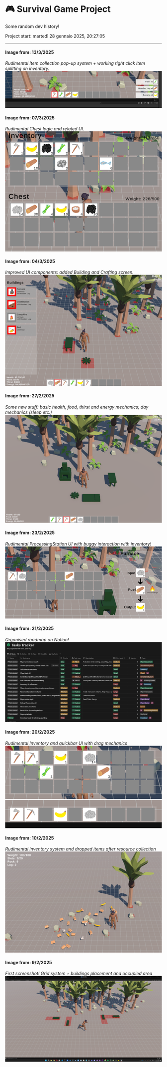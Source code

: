 # **🎮 Survival Game Project**

Some random dev history!

Project start: martedì 28 gennaio 2025, 20:27:05

---
#### **Image from: 13/3/2025**
_Rudimental Item collection pop-up system + working right click item splitting on inventory._
![](images/image_10.png)

#### **Image from: 07/3/2025**
_Rudimental Chest logic and related UI._
![](images/image_9.png)

#### **Image from: 04/3/2025**
_Improved UI components: added Building and Crafting screen._
![](images/image_8.png)

#### **Image from: 27/2/2025**
_Some new stuff: basic health, food, thirst and energy mechanics; day mechanics (sleep etc.)_
![](images/image_7.png)

#### **Image from: 23/2/2025**
_Rudimental ProcessingStation UI with buggy interaction with inventory!_
![](images/image_6.png)

#### **Image from: 21/2/2025**
_Organised roadmap on Notion!_
![](images/image_5.png)

#### **Image from: 20/2/2025**
_Rudimental Inventory and quickbar UI with drag mechanics_
![](images/image_3.png)
![](images/image_4.png)

#### **Image from: 10/2/2025**
_Rudimental inventory system and dropped items after resource collection_
![](images/image_2.png)

#### **Image from: 9/2/2025**
_First screenshot!_
_Grid system + buildings placement and occupied area_
![](images/image_1.png)